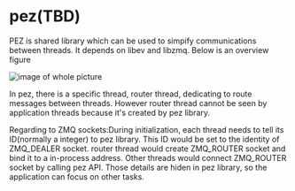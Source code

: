 # pez(TBD)

PEZ is shared library which can be used to simpify communications between threads. It depends on libev and libzmq. Below is an overview figure

![image of whole picture](https://github.com/showalski/pez/blob/master/pics/pez%20overview.png)

In pez, there is a specific thread, router thread, dedicating to route messages between threads. However router thread cannot be seen by application threads because it's created by pez library. 

Regarding to ZMQ sockets:During initialization, each thread needs to tell its ID(normally a integer) to pez library. This ID would be set to the identity of ZMQ_DEALER socket. router thread would create ZMQ_ROUTER socket and bind it to a in-process address. Other threads would connect ZMQ_ROUTER socket by calling pez API. Those details are hiden in pez library, so the application can focus on other tasks.
